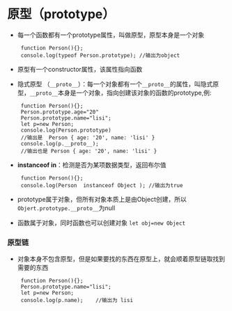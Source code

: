 
# 原型（prototype）
 - 每一个函数都有一个prototype属性，叫做原型，原型本身是一个对象

		function Person(){};
		console.log(typeof Person.prototype); //输出为object

 - 原型有一个constructor属性，该属性指向函数
 - 隐式原型 （```__proto__```）：每一个对象都有一个```__proto__```的属性，叫隐式原型，```__proto__```本身是一个对象，指向创建该对象的函数的prototype,例:

		function Person(){};
		Person.prototype.age="20"
		Person.prototype.name="lisi";
		let p=new Person;
		console.log(Person.prototype)
		//输出是  Person { age: '20', name: 'lisi' }
		console.log(p.__proto__);	 
		//输出也是 Person { age: '20', name: 'lisi' }

 - **instanceof in**：检测是否为某项数据类型，返回布尔值 

		function Person(){};
		console.log(Person  instanceof Object ); //输出为true


 - prototype属于对象，但所有对象本质上是由Object创建，所以```Objert.prototype.__proto__```为null
 - 函数属于对象，同时函数也可以创建对象 ```let obj=new Object```
 
### 原型链
 - 对象本身不包含原型，但是如果要找的东西在原型上，就会顺着原型链取找到需要的东西

		function Person(){};
		Person.prototype.name="lisi";
		let p=new Person;
		console.log(p.name);	//输出为 lisi
